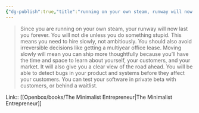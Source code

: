 ```yaml
---
{"dg-publish":true,"title":"running on your own steam, runway will now last you forever","tags":["quotes"],"date":"2024-04-22T09:11:01+03:00","modified_at":"2024-07-25T11:36:00+03:00","aliases":"running on your own steam, runway will now last you forever","dg-path":"/quotes/202404220911.md","permalink":"/quotes/202404220911/","dgPassFrontmatter":true}
---
```



> Since you are running on your own steam, your runway will now last you forever. You will not die unless you do something stupid. This means you need to hire slowly, not ambitiously. You should also avoid irreversible decisions like getting a multiyear office lease. Moving slowly will mean you can ship more thoughtfully because you’ll have the time and space to learn about yourself, your customers, and your market. It will also give you a clear view of the road ahead. You will be able to detect bugs in your product and systems before they affect your customers. You can test your software in private beta with customers, or behind a waitlist.


Link:: [[Openbox/books/The Minimalist Entrepreneur|The Minimalist Entrepreneur]]
